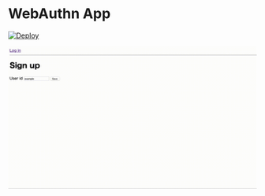 # WebAuthn App

[![Deploy](https://www.herokucdn.com/deploy/button.svg)](https://heroku.com/deploy)

![webauthn](./webauthn_app.gif)
